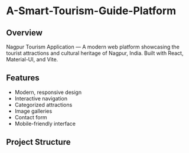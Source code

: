 # A-Smart-Tourism-Guide-Platform

## Overview
Nagpur Tourism Application — A modern web platform showcasing the tourist attractions and cultural heritage of Nagpur, India. Built with React, Material-UI, and Vite.

## Features
- Modern, responsive design  
- Interactive navigation  
- Categorized attractions  
- Image galleries  
- Contact form  
- Mobile-friendly interface  

## Project Structure
